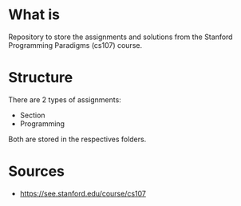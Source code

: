 # What is
Repository to store the assignments and solutions from the Stanford Programming Paradigms (cs107) course.

# Structure
There are 2 types of assignments:
- Section
- Programming

Both are stored in the respectives folders.

# Sources
- https://see.stanford.edu/course/cs107

